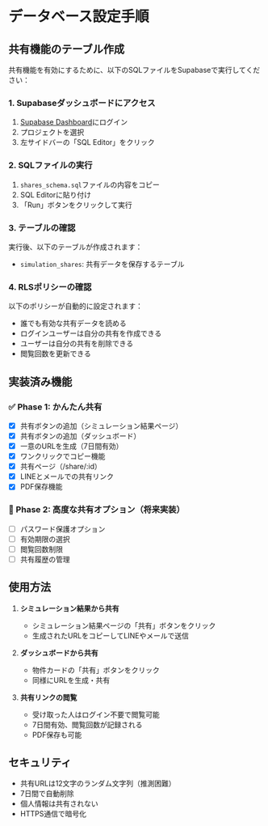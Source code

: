 # データベース設定手順

## 共有機能のテーブル作成

共有機能を有効にするために、以下のSQLファイルをSupabaseで実行してください：

### 1. Supabaseダッシュボードにアクセス
1. [Supabase Dashboard](https://app.supabase.com)にログイン
2. プロジェクトを選択
3. 左サイドバーの「SQL Editor」をクリック

### 2. SQLファイルの実行
1. `shares_schema.sql`ファイルの内容をコピー
2. SQL Editorに貼り付け
3. 「Run」ボタンをクリックして実行

### 3. テーブルの確認
実行後、以下のテーブルが作成されます：
- `simulation_shares`: 共有データを保存するテーブル

### 4. RLSポリシーの確認
以下のポリシーが自動的に設定されます：
- 誰でも有効な共有データを読める
- ログインユーザーは自分の共有を作成できる
- ユーザーは自分の共有を削除できる
- 閲覧回数を更新できる

## 実装済み機能

### ✅ Phase 1: かんたん共有
- [x] 共有ボタンの追加（シミュレーション結果ページ）
- [x] 共有ボタンの追加（ダッシュボード）
- [x] 一意のURLを生成（7日間有効）
- [x] ワンクリックでコピー機能
- [x] 共有ページ（/share/:id）
- [x] LINEとメールでの共有リンク
- [x] PDF保存機能

### 🔄 Phase 2: 高度な共有オプション（将来実装）
- [ ] パスワード保護オプション
- [ ] 有効期限の選択
- [ ] 閲覧回数制限
- [ ] 共有履歴の管理

## 使用方法

1. **シミュレーション結果から共有**
   - シミュレーション結果ページの「共有」ボタンをクリック
   - 生成されたURLをコピーしてLINEやメールで送信

2. **ダッシュボードから共有**
   - 物件カードの「共有」ボタンをクリック
   - 同様にURLを生成・共有

3. **共有リンクの閲覧**
   - 受け取った人はログイン不要で閲覧可能
   - 7日間有効、閲覧回数が記録される
   - PDF保存も可能

## セキュリティ

- 共有URLは12文字のランダム文字列（推測困難）
- 7日間で自動削除
- 個人情報は共有されない
- HTTPS通信で暗号化